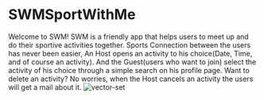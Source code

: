 # SWMSportWithMe

Welcome to SWM!
SWM is a friendly app that helps users to meet up and do their sportive activities together.
Sports Connection between the users has never been easier, An Host opens an activity to his choice(Date, Time, and of course an activity).
And the Guest(users who want to join) select the activity of his choice through a simple search on his profile page.
Want to delete an activity? No worries, when the Host cancels an activity the users will get a mail about it.
![vector-set](https://user-images.githubusercontent.com/93865371/207061544-f4e9314b-64e6-4584-971f-8ed2c4214093.png)
